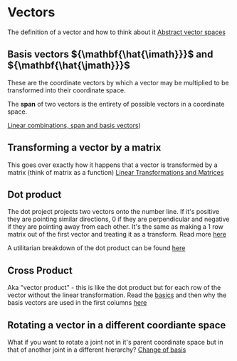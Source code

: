 # Vectors

The definition of a vector and how to think about it [Abstract vector spaces](../Essence_of_linear_algebra/015_Abstract_vector_spaces)


## Basis vectors ${\mathbf{\hat{\imath}}}$ and ${\mathbf{\hat{\jmath}}}$ 
These are the coordinate vectors by which a vector may be multiplied to be transformed into their coordinate space. 

The **span** of two vectors is the entirety of possible vectors in a coordinate space. 

[Linear combinations, span and basis vectors](../Essence_of_linear_algebra/002_Linear_combinations_span_and_basis_vectors))

## Transforming a vector by a matrix
This goes over exactly how it happens that a vector is transformed by a matrix (think of matrix as a function) [Linear Transformations and Matrices](../Essence_of_linear_algebra/003_Linear_transformations_and_matrices)

## Dot product
The dot project projects two vectors onto the number line. If it's positive they are pointing similar directions, 0 if they are perpendicular and negative if they are pointing away from each other. It's the same as making a 1 row matrix out of the first vector and treating it as a transform. Read more [here](../Essence_of_linear_algebra/009_Dot_products_and_duality)

A utilitarian breakdown of the dot product can be found [ here ](../math/Math_for_Game_Developers/008_Backstabbing_Dot_Product.md)

## Cross Product 
Aka "vector product" - this is like the dot product but for each row of the vector without the linear transformation. Read the [basics](../Essence_of_linear_algebra/010_Cross_Products) and then why the basis vectors are used in the first columns [here](../Essence_of_linear_algebra/011_Cross_Products_in_the_light_of_linear_transformations)

## Rotating a vector in a different coordiante space
What if you want to rotate a joint not in it's parent coordinate space but in that of another joint in a different hierarchy? [Change of basis](../Essence_of_linear_algebra/013_Change_of_basis)
